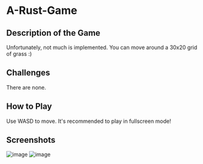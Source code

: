 # A-Rust-Game

## Description of the Game
Unfortunately, not much is implemented. You can move around a 30x20 grid of grass :)

## Challenges
There are none.

## How to Play
Use WASD to move.
It's recommended to play in fullscreen mode!

## Screenshots
![image](https://github.com/MatthewFisk/A-Rust-Game/assets/82407969/2a4c1e98-b955-4114-bd8e-2959b8184803)
![image](https://github.com/MatthewFisk/A-Rust-Game/assets/82407969/28c024bd-5e53-424d-bb4b-b938fa339a91)
